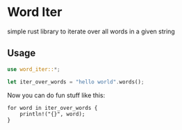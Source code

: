 # Word Iter

simple rust library to iterate over all words in a given string


## Usage

```rust
use word_iter::*;

let iter_over_words = "hello world".words();
```

Now you can do fun stuff like this:
```
for word in iter_over_words {
    println!("{}", word);
}
```

